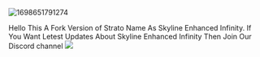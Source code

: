 ![1698651791274](https://github.com/Ishan0981/Skyline-Enhanced-Infinity/assets/145665569/11d0de3b-deb1-419b-a081-97f4373b945e)

Hello This A Fork Version of Strato
Name As Skyline Enhanced Infinity.
 If You Want Letest Updates About Skyline Enhanced Infinity Then Join Our Discord channel <a href="https://discord.com/invite/KHgn653hQH" target="_blank">
        <img src="https://img.shields.io/discord/1104386300750082081.svg?label=&logo=discord&logoColor=ffffff&color=5865F2&labelColor=404EED">
